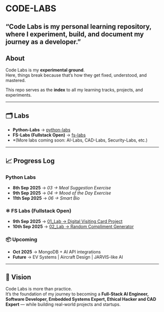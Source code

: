 # CODE-LABS

## “Code Labs is my personal learning repository, where I experiment, build, and document my journey as a developer.”

## About
Code Labs is my **experimental ground**.  
Here, things break because that’s how they get fixed, understood, and mastered.  

This repo serves as the **index** to all my learning tracks, projects, and experiments.  

---

## 🗂️ Labs
- **Python-Labs** → [python-labs](./MOOC-LABS/)  
- **FS-Labs (Fullstack Open)** → [fs-labs](./fs-open_labs/)  
- *(More labs coming soon: AI-Labs, CAD-Labs, Security-Labs, etc.)

---

## 📈 Progress Log

### Python Labs
- **8th Sep 2025** → *03 → Meal Suggestion Exercise*  
- **9th Sep 2025** → *04 → Mood of the Day Exercise* 
- **11th Sep 2025** → *06 → Smart Bio* 


### ⚛️ FS Labs (Fullstack Open)
- **9th Sep 2025** → [01_Lab → Digital Visiting Card Project](./fs-open_labs/01_lab/)  
- **10th Sep 2025** → [02_Lab → Random Compliment Generator](./fs-open_labs/02_lab/)


### 📦 Upcoming
- **Oct 2025** → MongoDB + AI API integrations  
- **Future** → EV Systems | Aircraft Design | JARVIS-like AI  


---

## 🎯 Vision
Code Labs is more than practice.  
It’s the foundation of my journey to becoming a **Full-Stack AI Engineer, Software Developer, Embedded Systems Expert, Ethical Hacker and CAD Expert** — while building real-world projects and startups.